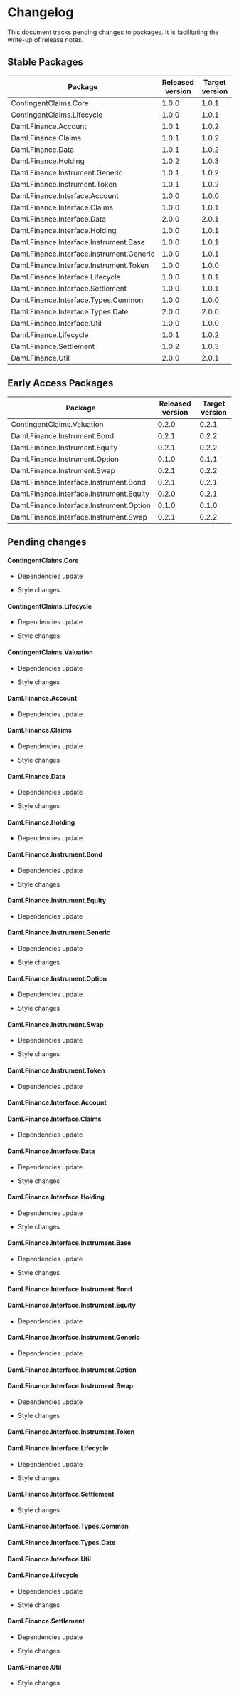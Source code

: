 # Changelog

This document tracks pending changes to packages. It is facilitating the write-up of release notes.

Stable Packages
---------------

| Package                                    | Released version   | Target version |
|--------------------------------------------|--------------------|----------------|
| ContingentClaims.Core                      | 1.0.0              | 1.0.1          |
| ContingentClaims.Lifecycle                 | 1.0.0              | 1.0.1          |
| Daml.Finance.Account                       | 1.0.1              | 1.0.2          |
| Daml.Finance.Claims                        | 1.0.1              | 1.0.2          |
| Daml.Finance.Data                          | 1.0.1              | 1.0.2          |
| Daml.Finance.Holding                       | 1.0.2              | 1.0.3          |
| Daml.Finance.Instrument.Generic            | 1.0.1              | 1.0.2          |
| Daml.Finance.Instrument.Token              | 1.0.1              | 1.0.2          |
| Daml.Finance.Interface.Account             | 1.0.0              | 1.0.0          |
| Daml.Finance.Interface.Claims              | 1.0.0              | 1.0.1          |
| Daml.Finance.Interface.Data                | 2.0.0              | 2.0.1          |
| Daml.Finance.Interface.Holding             | 1.0.0              | 1.0.1          |
| Daml.Finance.Interface.Instrument.Base     | 1.0.0              | 1.0.1          |
| Daml.Finance.Interface.Instrument.Generic  | 1.0.0              | 1.0.1          |
| Daml.Finance.Interface.Instrument.Token    | 1.0.0              | 1.0.0          |
| Daml.Finance.Interface.Lifecycle           | 1.0.0              | 1.0.1          |
| Daml.Finance.Interface.Settlement          | 1.0.0              | 1.0.1          |
| Daml.Finance.Interface.Types.Common        | 1.0.0              | 1.0.0          |
| Daml.Finance.Interface.Types.Date          | 2.0.0              | 2.0.0          |
| Daml.Finance.Interface.Util                | 1.0.0              | 1.0.0          |
| Daml.Finance.Lifecycle                     | 1.0.1              | 1.0.2          |
| Daml.Finance.Settlement                    | 1.0.2              | 1.0.3          |
| Daml.Finance.Util                          | 2.0.0              | 2.0.1          |

Early Access Packages
---------------------

| Package                                    | Released version   | Target version |
|--------------------------------------------|--------------------|----------------|
| ContingentClaims.Valuation                 | 0.2.0              | 0.2.1          |
| Daml.Finance.Instrument.Bond               | 0.2.1              | 0.2.2          |
| Daml.Finance.Instrument.Equity             | 0.2.1              | 0.2.2          |
| Daml.Finance.Instrument.Option             | 0.1.0              | 0.1.1          |
| Daml.Finance.Instrument.Swap               | 0.2.1              | 0.2.2          |
| Daml.Finance.Interface.Instrument.Bond     | 0.2.1              | 0.2.1          |
| Daml.Finance.Interface.Instrument.Equity   | 0.2.0              | 0.2.1          |
| Daml.Finance.Interface.Instrument.Option   | 0.1.0              | 0.1.0          |
| Daml.Finance.Interface.Instrument.Swap     | 0.2.1              | 0.2.2          |

## Pending changes

#### ContingentClaims.Core

- Dependencies update

- Style changes

#### ContingentClaims.Lifecycle

- Dependencies update

- Style changes

#### ContingentClaims.Valuation

- Dependencies update

- Style changes

#### Daml.Finance.Account

- Dependencies update

#### Daml.Finance.Claims

- Dependencies update

- Style changes

#### Daml.Finance.Data

- Dependencies update

- Style changes

#### Daml.Finance.Holding

- Dependencies update

#### Daml.Finance.Instrument.Bond

- Dependencies update

- Style changes

#### Daml.Finance.Instrument.Equity

- Dependencies update

#### Daml.Finance.Instrument.Generic

- Dependencies update

- Style changes

#### Daml.Finance.Instrument.Option

- Dependencies update

- Style changes

#### Daml.Finance.Instrument.Swap

- Dependencies update

- Style changes

#### Daml.Finance.Instrument.Token

- Dependencies update

#### Daml.Finance.Interface.Account

#### Daml.Finance.Interface.Claims

- Dependencies update

#### Daml.Finance.Interface.Data

- Dependencies update

- Style changes

#### Daml.Finance.Interface.Holding

- Dependencies update

- Style changes

#### Daml.Finance.Interface.Instrument.Base

- Dependencies update

- Style changes

#### Daml.Finance.Interface.Instrument.Bond

#### Daml.Finance.Interface.Instrument.Equity

- Dependencies update

#### Daml.Finance.Interface.Instrument.Generic

- Dependencies update

#### Daml.Finance.Interface.Instrument.Option

#### Daml.Finance.Interface.Instrument.Swap

- Dependencies update

- Style changes

#### Daml.Finance.Interface.Instrument.Token

#### Daml.Finance.Interface.Lifecycle

- Dependencies update

- Style changes

#### Daml.Finance.Interface.Settlement

- Style changes

#### Daml.Finance.Interface.Types.Common

#### Daml.Finance.Interface.Types.Date

#### Daml.Finance.Interface.Util

#### Daml.Finance.Lifecycle

- Dependencies update

- Style changes

#### Daml.Finance.Settlement

- Dependencies update

- Style changes

#### Daml.Finance.Util

- Style changes
